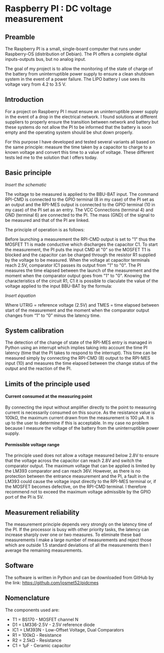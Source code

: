 # Raspberry PI : DC voltage measurement

## Preamble

The Raspberry PI is a small, single-board computer that runs
under Raspberry-OS (distribution of Debian). The PI offers a complete 
digital inputs-outputs bus, but no analog input.

The goal of my project is to allow the monitoring of the state of charge of the
battery from uninterruptible power supply to ensure a clean shutdown
system in the event of a power failure. The LIPO battery I use
sees its voltage vary from 4.2 to 3.5 V.

## Introduction

For a project on Raspberry PI I must ensure an uninterruptible power supply
in the event of a drop in the electrical network. I found solutions at different
suppliers to properly ensure the transition between network and
battery but these systems do not allow the PI to be informed that the battery is
soon empty and the operating system should be shut down properly.

For this purpose I have developed and tested several variants all based
on the same principle: measure the time taken by a capacitor to
charge to a known voltage and convert this time to a value of
voltage. These different tests led me to the solution that I
offers today.

## Basic principle

*Insert the schematic*

The voltage to be measured is applied to the BBU-BAT input. The command
RPI-CMD is connected to the GPIO terminal (8 in my case) of the PI set as
an output and the RPI-MES output is connected to the GPIO terminal (10 in
my case) of the PI set as an entry. The VCC Connections (terminal 4) and
GND (terminal 6) are connected to the PI. The mass (GND) of the signal to be 
measured and that of the PI are linked.

The principle of operation is as follows:

Before launching a measurement the RPI-CMD output is set to "1" thus the MOSFET T1
is made conductive which discharges the capacitor C1. To start the measurement, the 
PI puts the input CMD at "0" so the MOSFET T1 is blocked and the capacitor can be 
charged through the resistor R1 supplied by the voltage to be measured. When the 
voltage at capacitor terminals reach 2.5V, comparator IC1 passes its
output from "1" to "0". The PI measures the time elapsed between the launch
of the measurement and the moment when the comparator output goes from "1" to
"0". Knowing the characteristics of the circuit R1, C1 it is
possible to claculate the value of the voltage applied to the input
BBU-BAT by the formula:

*Insert équation*

Where UTRIG = reference voltage (2.5V) and TMES = time elapsed between
start of the measurement and the moment when the comparator output changes from
“1” to “0” minus the latency time.

## System calibration

The detection of the change of state of the RPI-MES entry is managed in Python
using an interrupt which implies taking into account the time
PI latency (time that the PI takes to respond to the interrupt).
This time can be measured simply by connecting the RPI-CMD (8) output to
the RPI-MES input (10) and measures the time elapsed between the change
status of the output and the reaction of the PI.

## Limits of the principle used

#### Current consumed at the measuring point

By connecting the input without amplifier directly to the point to
measuring current is necessarily consumed on this source. As
the resistance value is 100kΩ, the maximum current drawn from the
measurement is 100 μA. It is up to the user to determine if this is
acceptable. In my case no problem because I measure the voltage of the
battery from the uninterruptible power supply.

#### Permissible voltage range

The principle used does not allow a voltage measured below 2.8V
to ensure that the voltage across the capacitor can reach
2.8V and switch the comparator output. The maximum voltage that
can be applied is limited by the LM393 comparator and can
reach 36V. However, as there is no protection between the entrance
measurement and the PI, a fault in the LM393 could cause the voltage
input directly to the RPI-MES terminal or, if the MOSFET becomes
defective, on the RPI-CMD terminal. I therefore recommend not to exceed
the maximum voltage admissible by the GPIO port of the PI is 5V.

## Measurement reliability

The measurement principle depends very strongly on the latency time of the PI.
If the processor is busy with other priority tasks, the
latency can increase sharply over one or two measures. To eliminate
these bad measurements I make a large number of measurements and reject
those which are outside 1.5 standard deviations of all the measurements
then I average the remaining measurements.

## Software

The software is written in Python and can be downloaded from GitHub
by the link: <https://github.com/josmet52/pidcmes>

## Nomenclature

The components used are:

- T1 = BS170 - MOSFET channel N
- D1 = LM336-2.5V - 2.5V reference diode
- IC1 = LM393N - Low-Offset Voltage, Dual Comparators
- R1 = 100kΩ - Resistance
- R2 = 2.5kΩ - Resistance
- C1 = 1μF - Ceramic capacitor
